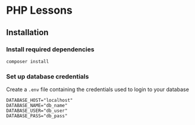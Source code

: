 # PHP Lessons

## Installation

### Install required dependencies

```composer install```

### Set up database credentials

Create a ```.env``` file containing the credentials used to login to your database

```
DATABASE_HOST="localhost"
DATABASE_NAME="db_name"
DATABASE_USER="db_user"
DATABASE_PASS="db_pass"
```
